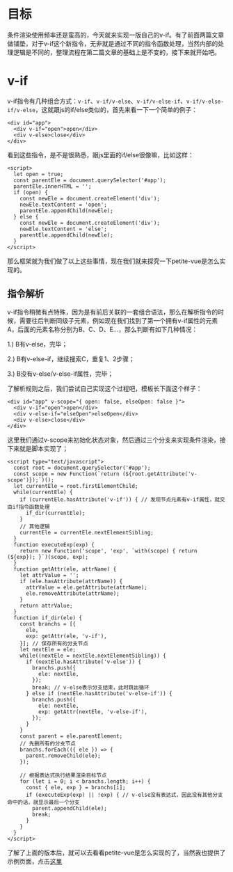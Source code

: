 # 目标
条件渲染使用频率还是蛮高的，今天就来实现一版自己的v-if。有了前面两篇文章做铺垫，对于v-if这个新指令，无非就是通过不同的指令函数处理，当然内部的处理逻辑是不同的，整理流程在第二篇文章的基础上是不变的，接下来就开始吧。

# v-if
v-if指令有几种组合方式：`v-if`、`v-if/v-else`、`v-if/v-else-if`、`v-if/v-else-if/v-else`，这就跟js的if/else类似的，首先来看一下一个简单的例子：
```
<div id="app">
  <div v-if="open">open</div>
  <div v-else>close</div>
</div>
```
看到这些指令，是不是很熟悉，跟js里面的if/else很像嘛，比如这样：
```
<script>
  let open = true;
  const parentEle = document.querySelector('#app');
  parentEle.innerHTML = '';
  if (open) {
    const newEle = document.createElement('div');
    newEle.textContent = 'open';
    parentEle.appendChild(newEle);
  } else {
    const newEle = document.createElement('div');
    newEle.textContent = 'else';
    parentEle.appendChild(newEle);
  }
</script>
```
那么框架就为我们做了以上这些事情，现在我们就来探究一下petite-vue是怎么实现的。

## 指令解析
v-if指令稍微有点特殊，因为是有前后关联的一套组合语法，那么在解析指令的时候，需要往后判断同级子元素，例如现在我们找到了第一个拥有v-if属性的元素A，后面的元素名称分别为B、C、D、E...，那么判断有如下几种情况：

1.) B有v-else，完毕；

2.) B有v-else-if，继续搜索C，重复1、2步骤；

3.) B没有v-else/v-else-if属性，完毕；

了解析规则之后，我们尝试自己实现这个过程吧，模板长下面这个样子：
```
<div id="app" v-scope="{ open: false, elseOpen: false }">
  <div v-if="open">open</div>
  <div v-else-if="elseOpen">elseOpen</div>
  <div v-else>close</div>
</div>
```
这里我们通过v-scope来初始化状态对象，然后通过三个分支来实现条件渲染，接下来就是脚本实现了；
```
<script type="text/javascript">
  const root = document.querySelector('#app');
  const scope = new Function(`return (${root.getAttribute('v-scope')});`)();
  let currentEle = root.firstElementChild;
  while(currentEle) {
    if (currentEle.hasAttribute('v-if')) { // 发现节点元素有v-if属性，就交由if指令函数处理
      if_dir(currentEle);
    }
    // 其他逻辑
    currentEle = currentEle.nextElementSibling;
  }
  function executeExp(exp) {
    return new Function('scope', 'exp', `with(scope) { return (${exp}); }`)(scope, exp);
  }
  function getAttr(ele, attrName) {
    let attrValue = '';
    if (ele.hasAttribute(attrName)) {
      attrValue = ele.getAttribute(attrName);
      ele.removeAttribute(attrName);
    }
    return attrValue;
  }
  function if_dir(ele) {
    const branchs = [{
      ele,
      exp: getAttr(ele, 'v-if'),
    }]; // 保存所有的分支节点
    let nextEle = ele;
    while((nextEle = nextEle.nextElementSibling)) {
      if (nextEle.hasAttribute('v-else')) {
        branchs.push({
          ele: nextEle,
        });
        break; // v-else表示分支结束，此时跳出循环
      } else if (nextEle.hasAttribute('v-else-if')) {
        branchs.push({
          ele: nextEle,
          exp: getAttr(nextEle, 'v-else-if'),
        });
      }
    }
    const parent = ele.parentElement;
    // 先删所有的分支节点
    branchs.forEach(({ ele }) => {
      parent.removeChild(ele);
    });

    // 根据表达式执行结果渲染目标节点
    for (let i = 0; i < branchs.length; i++) {
      const { ele, exp } = branchs[i];
      if (executeExp(exp) || !exp) { // v-else没有表达式，因此没有其他分支命中的话，就显示最后一个分支
        parent.appendChild(ele);
        break;
      }
    }
  }
</script>
```
了解了上面的版本后，就可以去看看petite-vue是怎么实现的了，当然我也提供了示例页面，点击[这里](https://github.com/lanpangzi-zkg/vue-source-learn/blob/main/code/petite-vue/v3.html)


